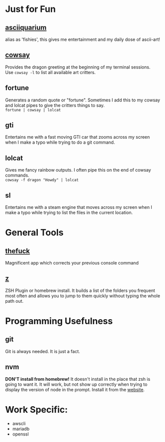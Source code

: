 # Just for Fun

## [asciiquarium](http://www.robobunny.com/projects/asciiquarium/html/)
alias as 'fishies', this gives me entertainment and my daily dose of ascii-art!

## [cowsay](https://github.com/tnalpgge/rank-amateur-cowsay)
Provides the dragon greeting at the beginning of my terminal sessions. <br />
Use ```cowsay -l``` to list all available art critters.

## fortune
Generates a random quote or "fortune". Sometimes I add this to my cowsay and lolcat pipes to give the critters things to say.
<br />
``` fortune | cowsay | lolcat ```

## gti
Entertains me with a fast moving GTI car that zooms across my screen when I make a typo while trying to do a git command.

## lolcat
Gives me fancy rainbow outputs. I often pipe this on the end of cowsay commands.
<br />
```cowsay -f dragon "Howdy" | lolcat```

## sl
Entertains me with a steam engine that moves across my screen when I make a typo while trying to list the files in the current location.


# General Tools

## [thefuck](https://github.com/nvbn/thefuck)
  Magnificent app which corrects your previous console command

## [z](https://www.smashingmagazine.com/2015/07/become-command-line-power-user-oh-my-zsh-z/#using-z-to-jump-to-frecent-folders)
ZSH Plugin or homebrew install. It builds a list of the folders you frequent most often and allows you to jump to them quickly without typing the whole path out.


# Programming Usefulness
## git
  Git is always needed. It is just a fact.
## nvm
  **DON'T install from homebrew!** It doesn't install in the place that zsh is going to want it. It will work, but not show up correctly when trying to display the version of node in the prompt. Install it from the [website](https://github.com/creationix/nvm).

# Work Specific:
  * awscli
  * mariadb
  * openssl
